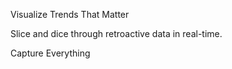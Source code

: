 Visualize Trends That Matter


Slice and dice through retroactive data in real-time. 

Capture Everything

